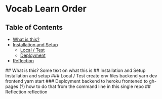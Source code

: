 # Vocab Learn Order

## Table of Contents
* [What is this?](#what-is-this)
* [Installation and Setup](#installation)
  * [Local / Test](#installation-local)
  * [Deployment](#installation-deployment)
* [Reflection](#reflection)

<a name="what-is-this"/>
## What is this?
Some text on what this is

<a name="installation"/>
## Installation and Setup
Installation and setup

<a name="installation-local"/>
### Local / Test
create env files
backend yarn dev
frontend yarn start

<a name="installation-deployment"/>
### Deployment
backend to heroku
frontened to gh-pages (?)
how to do that from the command line in this single repo

<a name="reflection"/>
## Reflection
reflection
